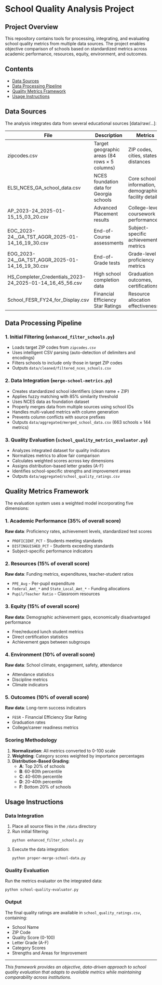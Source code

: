 # School Quality Analysis Project

## Project Overview
This repository contains tools for processing, integrating, and evaluating school quality metrics from multiple data sources. The project enables objective comparison of schools based on standardized metrics across academic performance, resources, equity, environment, and outcomes.

## Contents
- [Data Sources](#data-sources)
- [Data Processing Pipeline](#data-processing-pipeline)
- [Quality Metrics Framework](#quality-metrics-framework)
- [Usage Instructions](#usage-instructions)

## Data Sources

The analysis integrates data from several educational sources [data/raw/...]:

| File | Description | Metrics |
|------|-------------|---------|
| zipcodes.csv | Target geographic areas (84 rows × 5 columns) | ZIP codes, cities, states, distances |
| ELSI_NCES_GA_school_data.csv | NCES foundation data for Georgia schools | Core school information, demographics, facility details |
| AP_2023-24_2025-01-15_15_03_20.csv | Advanced Placement results | College-level coursework performance |
| EOC_2023-24__GA_TST_AGGR_2025-01-14_16_19_30.csv | End-of-Course assessments | Subject-specific achievement metrics |
| EOG_2023-24__GA_TST_AGGR_2025-01-14_16_19_30.csv | End-of-Grade tests | Grade-level proficiency metrics |
| HS_Completer_Credentials_2023-24_2025-01-14_16_45_56.csv | High school completion data | Graduation outcomes, certifications |
| School_FESR_FY24_for_Display.csv | Financial Efficiency Star Ratings | Resource allocation effectiveness |

## Data Processing Pipeline

### 1. Initial Filtering (`enhanced_filter_schools.py`)
- Loads target ZIP codes from `zipcodes.csv`
- Uses intelligent CSV parsing (auto-detection of delimiters and encodings)
- Filters schools to include only those in target ZIP codes
- Outputs `data/cleaned/filtered_nces_schools.csv`

### 2. Data Integration (`merge-school-metrics.py`)
- Creates standardized school identifiers (clean name + ZIP)
- Applies fuzzy matching with 85% similarity threshold
- Uses NCES data as foundation dataset
- Properly merges data from multiple sources using school IDs
- Handles multi-valued metrics with column generation
- Prevents column conflicts with source prefixes
- Outputs `data/aggregated/merged_school_data.csv` (663 schools × 144 metrics)

### 3. Quality Evaluation (`school_quality_metrics_evaluator.py`)
- Analyzes integrated dataset for quality indicators
- Normalizes metrics to allow fair comparison
- Calculates weighted scores across key dimensions
- Assigns distribution-based letter grades (A-F)
- Identifies school-specific strengths and improvement areas
- Outputs `data/aggregated/school_quality_ratings.csv`

## Quality Metrics Framework

The evaluation system uses a weighted model incorporating five dimensions:

### 1. Academic Performance (35% of overall score)
**Raw data**: Proficiency rates, achievement levels, standardized test scores
- `PROFICIENT_PCT` - Students meeting standards
- `DISTINGUISHED_PCT` - Students exceeding standards
- Subject-specific performance indicators

### 2. Resources (15% of overall score)
**Raw data**: Funding metrics, expenditures, teacher-student ratios
- `PPE_Avg` - Per-pupil expenditure
- `Federal_Amt_*` and `State_Local_Amt_*` - Funding allocations
- `Pupil/Teacher Ratio` - Classroom resources

### 3. Equity (15% of overall score)
**Raw data**: Demographic achievement gaps, economically disadvantaged performance
- Free/reduced lunch student metrics
- Direct certification statistics
- Achievement gaps between subgroups

### 4. Environment (10% of overall score)
**Raw data**: School climate, engagement, safety, attendance
- Attendance statistics
- Discipline metrics
- Climate indicators

### 5. Outcomes (10% of overall score)
**Raw data**: Long-term success indicators
- `FESR` - Financial Efficiency Star Rating
- Graduation rates
- College/career readiness metrics

### Scoring Methodology
1. **Normalization**: All metrics converted to 0-100 scale
2. **Weighting**: Category scores weighted by importance percentages
3. **Distribution-Based Grading**:
   - **A**: Top 20% of schools
   - **B**: 60-80th percentile
   - **C**: 40-60th percentile
   - **D**: 20-40th percentile
   - **F**: Bottom 20% of schools

## Usage Instructions

### Data Integration
1. Place all source files in the `/data` directory
2. Run initial filtering:
   ```
   python enhanced_filter_schools.py
   ```
3. Execute the data integration:
   ```
   python proper-merge-school-data.py
   ```

### Quality Evaluation
Run the metrics evaluator on the integrated data:
```
python school-quality-evaluator.py
```

### Output
The final quality ratings are available in `school_quality_ratings.csv`, containing:
- School Name
- ZIP Code
- Quality Score (0-100)
- Letter Grade (A-F)
- Category Scores
- Strengths and Areas for Improvement

---
*This framework provides an objective, data-driven approach to school quality evaluation that adapts to available metrics while maintaining comparability across institutions.*